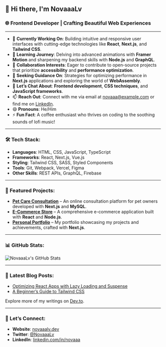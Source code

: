 ## 👋 Hi there, I'm **NovaaaLv**

### 🌐 **Frontend Developer | Crafting Beautiful Web Experiences**

---

- 🔭 **Currently Working On**: Building intuitive and responsive user interfaces with cutting-edge technologies like **React**, **Next.js**, and **Tailwind CSS**.
- 🌱 **Learning Journey**: Delving into advanced animations with **Framer Motion** and sharpening my backend skills with **Node.js** and **GraphQL**.
- 👯 **Collaboration Interests**: Eager to contribute to open-source projects that prioritize **accessibility** and **performance optimization**.
- 🤔 **Seeking Guidance On**: Strategies for optimizing performance in **Next.js** applications and exploring the world of **WebAssembly**.
- 💬 **Let’s Chat About**: **Frontend development**, **CSS techniques**, and **JavaScript frameworks**.
- 📫 **Reach Out**: Connect with me via email at [novaaa@example.com](mailto:novaaa@example.com) or find me on [LinkedIn](https://linkedin.com/in/novaaa).
- 😄 **Pronouns**: He/Him
- ⚡ **Fun Fact**: A coffee enthusiast who thrives on coding to the soothing sounds of lofi music!

---

### 🛠️ **Tech Stack**:
- **Languages**: HTML, CSS, JavaScript, TypeScript
- **Frameworks**: React, Next.js, Vue.js
- **Styling**: Tailwind CSS, SASS, Styled Components
- **Tools**: Git, Webpack, Vercel, Figma
- **Other Skills**: REST APIs, GraphQL, Firebase

---

### 🚀 **Featured Projects**:
- **[Pet Care Consultation](https://github.com/NovaaaLv/pet-care-consultation)** – An online consultation platform for pet owners developed with **Next.js** and **MySQL**.
- **[E-Commerce Store](https://github.com/NovaaaLv/e-commerce-store)** – A comprehensive e-commerce application built with **React** and **Node.js**.
- **[Personal Portfolio](https://github.com/NovaaaLv/portfolio)** – My portfolio showcasing my projects and achievements, crafted with **Next.js**.

---

### 📊 **GitHub Stats**:
![NovaaaLv's GitHub Stats](https://github-readme-stats.vercel.app/api?username=NovaaaLv&show_icons=true&theme=radical)

---

### 📝 **Latest Blog Posts**:
- [Optimizing React Apps with Lazy Loading and Suspense](https://dev.to/Novaaalv/optimizing-react-apps)
- [A Beginner’s Guide to Tailwind CSS](https://dev.to/Novaaalv/tailwind-css-guide)

Explore more of my writings on [Dev.to](https://dev.to/Novaaalv).

---

### 🎯 **Let’s Connect**:
- **Website**: [novaaalv.dev](https://Novaaalv.dev)
- **Twitter**: [@NovaaaLv](https://twitter.com/NovaaaLv)
- **LinkedIn**: [linkedin.com/in/novaaa](https://linkedin.com/in/novaaa)
